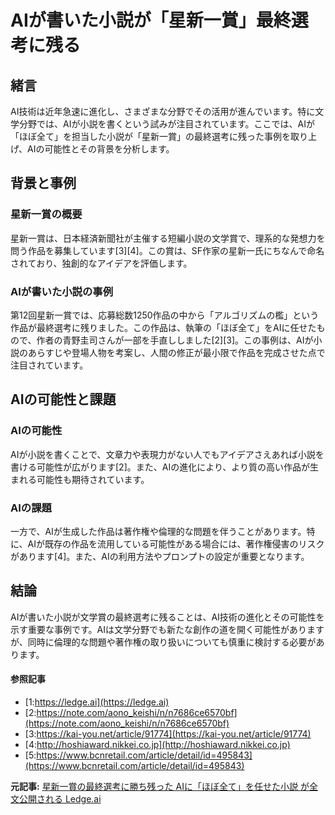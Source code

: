 # AIが書いた小説が「星新一賞」最終選考に残る

## 緒言

AI技術は近年急速に進化し、さまざまな分野でその活用が進んでいます。特に文学分野では、AIが小説を書くという試みが注目されています。ここでは、AIが「ほぼ全て」を担当した小説が「星新一賞」の最終選考に残った事例を取り上げ、AIの可能性とその背景を分析します。

## 背景と事例

### 星新一賞の概要

星新一賞は、日本経済新聞社が主催する短編小説の文学賞で、理系的な発想力を問う作品を募集しています[3][4]。この賞は、SF作家の星新一氏にちなんで命名されており、独創的なアイデアを評価します。

### AIが書いた小説の事例

第12回星新一賞では、応募総数1250作品の中から「アルゴリズムの檻」という作品が最終選考に残りました。この作品は、執筆の「ほぼ全て」をAIに任せたもので、作者の青野圭司さんが一部を手直ししました[2][3]。この事例は、AIが小説のあらすじや登場人物を考案し、人間の修正が最小限で作品を完成させた点で注目されています。

## AIの可能性と課題

### AIの可能性

AIが小説を書くことで、文章力や表現力がない人でもアイデアさえあれば小説を書ける可能性が広がります[2]。また、AIの進化により、より質の高い作品が生まれる可能性も期待されています。

### AIの課題

一方で、AIが生成した作品は著作権や倫理的な問題を伴うことがあります。特に、AIが既存の作品を流用している可能性がある場合には、著作権侵害のリスクがあります[4]。また、AIの利用方法やプロンプトの設定が重要となります。

## 結論

AIが書いた小説が文学賞の最終選考に残ることは、AI技術の進化とその可能性を示す重要な事例です。AIは文学分野でも新たな創作の道を開く可能性がありますが、同時に倫理的な問題や著作権の取り扱いについても慎重に検討する必要があります。

#### 参照記事
- [1:https://ledge.ai](https://ledge.ai)
- [2:https://note.com/aono_keishi/n/n7686ce6570bf](https://note.com/aono_keishi/n/n7686ce6570bf)
- [3:https://kai-you.net/article/91774](https://kai-you.net/article/91774)
- [4:http://hoshiaward.nikkei.co.jp](http://hoshiaward.nikkei.co.jp)
- [5:https://www.bcnretail.com/article/detail/id=495843](https://www.bcnretail.com/article/detail/id=495843)


**元記事:** [星新一賞の最終選考に勝ち残った AIに「ほぼ全て」を任せた小説 が全文公開される Ledge.ai](https://ledge.ai/articles/ai_novel_hoshi_award_full_text)